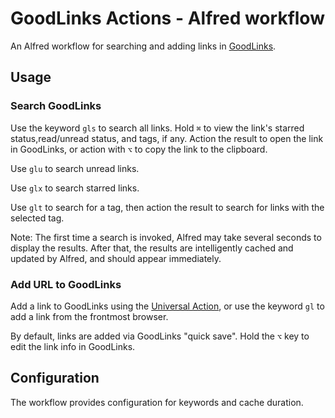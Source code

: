 # GoodLinks Actions - Alfred workflow

An Alfred workflow for searching and adding links in [GoodLinks](https://goodlinks.app).

## Usage

### Search GoodLinks

Use the keyword `gls` to search all links. Hold `⌘` to view the link's starred status,read/unread status, and tags, if any. Action the result to open the link in GoodLinks, or action with `⌥` to copy the link to the clipboard.

Use `glu` to search unread links.

Use `glx` to search starred links.

Use `glt` to search for a tag, then action the result to search for links with the selected tag.

Note: The first time a search is invoked, Alfred may take several seconds to display the results. After that, the results are intelligently cached and updated by Alfred, and should appear immediately.

### Add URL to GoodLinks

Add a link to GoodLinks using the [Universal Action](https://www.alfredapp.com/help/features/universal-actions/), or use the keyword `gl` to add a link from the frontmost browser.

By default, links are added via GoodLinks "quick save". Hold the `⌥` key to edit the link info in GoodLinks.

## Configuration

The workflow provides configuration for keywords and cache duration.
